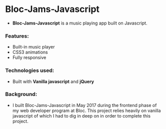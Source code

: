 # Bloc-Jams-Javascript

- **Bloc-Jams-Javascript** is a music playing app built on Javascript.

### Features:

- Built-in music player
- CSS3 animations
- Fully responsive

### Technologies used:

- Built with **Vanilla javascript** and **jQuery**

### Background:

- I built Bloc-Jams-Javascript in May 2017 during the frontend phase of my web developer program at Bloc. This project relies heavily on vanilla javascript of which I had to dig in deep on in order to complete this project.
